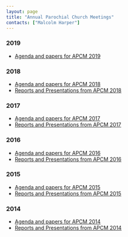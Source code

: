 ```yaml
---
layout: page
title: "Annual Parochial Church Meetings"
contacts: ["Malcolm Harper"]
---
```


### 2019

* [Agenda and papers for APCM 2019](./2019/index.html "Opens link to the 'Agenda and papers for APCM 2019' page")
<!--* [Reports and Presentations from APCM 2019](./2019/index.html "Opens link to the 'Reports and Presentations from APCM 2019' page")-->

### 2018

* [Agenda and papers for APCM 2018](./2018/agenda.html "Opens link to the 'Agenda and papers for APCM 2018' page")
* [Reports and Presentations from APCM 2018](./2018/index.html "Opens link to the 'Reports and Presentations from APCM 2018' page")

### 2017

* [Agenda and papers for APCM 2017](./2017/agenda.html "Opens link to the 'Agenda and papers for APCM 2017' page")
* [Reports and Presentations from APCM 2017](./2017/index.html "Opens link to the 'Reports and Presentations from APCM 2017' page")

### 2016

* [Agenda and papers for APCM 2016](./2016/agenda.html "Opens link to the 'Agenda and papers for APCM 2016' page")
* [Reports and Presentations from APCM 2016](./2016/index.html "Opens link to the 'Reports and Presentations from APCM 2016' page")

### 2015

* [Agenda and papers for APCM 2015](./2015/agenda.html "Opens link to the 'Agenda and papers for APCM 2015' page")
* [Reports and Presentations from APCM 2015](./2015/index.html "Opens link to the 'Reports and Presentations from APCM 2015' page")

### 2014

* [Agenda and papers for APCM 2014](./2014/agenda.html "Opens link to the 'Agenda and papers for APCM 2014' page")
* [Reports and Presentations from APCM 2014](./2014/index.html "Opens link to the 'Reports and Presentations from APCM 2014' page")

<br><br>
